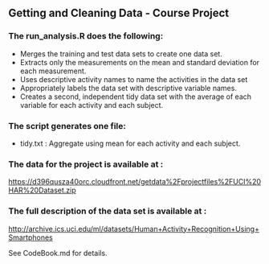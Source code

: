 ## Getting and Cleaning Data - Course Project

### The run_analysis.R does the following:
* Merges the training and test data sets to create one data set.
* Extracts only the measurements on the mean and standard deviation for each measurement. 
* Uses descriptive activity names to name the activities in the data set
* Appropriately labels the data set with descriptive variable names. 
* Creates a second, independent tidy data set with the average of each variable for each activity and each subject. 

### The script generates one file:
* tidy.txt : Aggregate using mean for each activity and each subject.

### The data for the project is available at : 
   https://d396qusza40orc.cloudfront.net/getdata%2Fprojectfiles%2FUCI%20HAR%20Dataset.zip

### The full description of the data set is available at :
   http://archive.ics.uci.edu/ml/datasets/Human+Activity+Recognition+Using+Smartphones

See CodeBook.md for details.